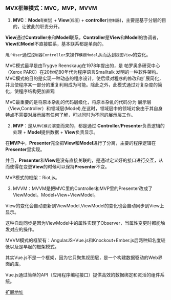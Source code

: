 ### MVX框架模式：MVC，MVP，MVVM

1. **MVC**：**Model**(`模型`) + **View**(`视图`) + **controller**(`控制器`)，主要是基于分层的目的，让彼此的职责分开。

**View**通过**Controller**来和**Model**联系，**Controller**是**View**和**Model**的协调者，**View**和**Model**不直接联系，基本联系都是单向的。

`用户User`通过`控制器Controller`来操作`模板Model`从而达到`视图View`的变化。

MVC模式最早是由Trygve Reenskaug在1978年提出的，是 帕罗奥多研究中心（Xerox PARC）在20世纪80年代为程序语言Smalltalk 发明的一种软件架构。MVC模式的目的是实现一种动态的程序设计，使后续对程序的修改和扩展简化，并且使程序某一部分的重复利用成为可能。除此之外，此模式通过对复杂度的简化，使程序结构更加直观

MVC最重要的是将原本杂乱的代码层级化，将原本杂乱的代码分为 展示层（View,Controller）和领域层(Model),在这时，领域层中的领域对象由于其自身特点不需要对展示层有任何了解，可以同时为不同的展示层工作。

2. **MVP**：是从`MVC模式`演变而来的，都是通过 **Controller**/**Presenter**负责逻辑的处理 + **Model**提供数据 + **View**负责显示。

在**MVP**中，**Presenter**完全把**View**和**Model**进行了分离，主要的程序逻辑在**Presenter**里实现。

并且，**Presenter**和**View**是没有直接关联的，是通过定义好的接口进行交互，从而使得在变更**View**的时候可以保持**Presenter**不变。

MVP模式的框架：Riot,js。

3. MVVM：MVVM是把MVC里的Controller和MVP里的Presenter改成了ViewModel。Model+View+ViewModel。

View的变化会自动更新到ViewModel,ViewModel的变化也会自动同步到View上显示。

这种自动同步是因为ViewModel中的属性实现了Observer，当属性变更时都能触发对应的操作。

MVVM模式的框架有：AngularJS+Vue.js和Knockout+Ember.js后两种知名度较低以及是早起的框架模式。

其实Vue.js不是一个框架，因为它只聚焦视图层，是一个构建数据驱动的Web界面的库。

Vue.js通过简单的API（应用程序编程接口）提供高效的数据绑定和灵活的组件系统。

[扩展地址](https://www.dazhuanlan.com/2019/10/27/5db4a6703dc01/)